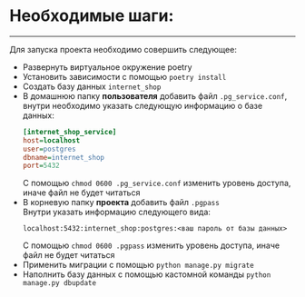 # Необходимые шаги:

---

Для запуска проекта необходимо совершить следующее:
- Развернуть виртуальное окружение poetry
- Установить зависимости с помощью `poetry install`
- Создать базу данных `internet_shop`
- В домашнюю папку **пользователя** добавить
файл `.pg_service.conf`, внутри необходимо указать следующую информацию о базе данных:
    ```ini
    [internet_shop_service]
    host=localhost
    user=postgres
    dbname=internet_shop
    port=5432
    ```
    С помощью `chmod 0600 .pg_service.conf` изменить уровень доступа, иначе файл не будет читаться
- В корневую папку **проекта** добавить файл `.pgpass`\
  Внутри указать информацию следующего вида:
  ```
  localhost:5432:internet_shop:postgres:<ваш пароль от базы данных>
  ```
  С помощью `chmod 0600 .pgpass` изменить уровень доступа, иначе файл не будет читаться
- Применить миграции с помощью `python manage.py migrate`
- Наполнить базу данных с помощью кастомной команды `python manage.py dbupdate`
